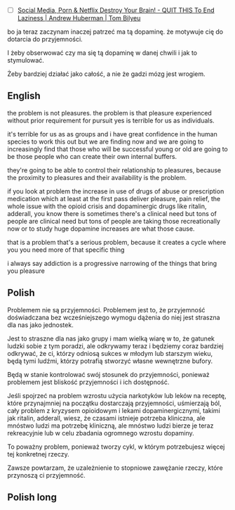 - [ ] [Social Media, Porn & Netflix Destroy Your Brain! - QUIT THIS To End Laziness | Andrew Huberman | Tom Bilyeu](https://youtu.be/xLORsLlcT48)

bo ja teraz zaczynam inaczej patrzeć ma tą dopaminę. że motywuje cię do dotarcia do przyjemności.

I żeby obserwować czy ma się tą dopaminę w danej chwili i jak to stymulować.

Żeby bardziej działać jako całość, a nie że gadzi mózg jest wrogiem.

## English

the problem is not pleasures. the problem is that pleasure experienced without prior requirement for pursuit yes is terrible for us as individuals.

it's terrible for us as as groups and i have great confidence in the human species to work this out but we are finding now and we are going to increasingly find that those who will be successful young or old are going to be those people who can create their own internal buffers.

they're going to be able to control their relationship to pleasures, because the proximity to pleasures and their availability is the problem.

if you look at problem the increase in use of drugs of abuse or prescription medication which at least at the first pass deliver pleasure, pain relief, the whole issue with the opioid crisis and dopaminergic drugs like ritalin, adderall, you know there is sometimes there's a clinical need but tons of people are clinical need but tons of people are taking those recreationally now or to study huge dopamine increases are what those cause.

that is a problem that's a serious problem, because it creates a cycle where you you need more of that specific thing

i always say addiction is a progressive narrowing of the things that bring you pleasure

## Polish

Problemem nie są przyjemności. Problemem jest to, że przyjemność doświadczana bez wcześniejszego wymogu dążenia do niej jest straszna dla nas jako jednostek.

Jest to straszne dla nas jako grupy i mam wielką wiarę w to, że gatunek ludzki sobie z tym poradzi, ale odkrywamy teraz i będziemy coraz bardziej odkrywać, że ci, którzy odniosą sukces w młodym lub starszym wieku, będą tymi ludźmi, którzy potrafią stworzyć własne wewnętrzne bufory.

Będą w stanie kontrolować swój stosunek do przyjemności, ponieważ problemem jest bliskość przyjemności i ich dostępność.

Jeśli spojrzeć na problem wzrostu użycia narkotyków lub leków na receptę, które przynajmniej na początku dostarczają przyjemności, uśmierzają ból, cały problem z kryzysem opioidowym i lekami dopaminergicznymi, takimi jak ritalin, adderall, wiesz, że czasami istnieje potrzeba kliniczna, ale mnóstwo ludzi ma potrzebę kliniczną, ale mnóstwo ludzi bierze je teraz rekreacyjnie lub w celu zbadania ogromnego wzrostu dopaminy.

To poważny problem, ponieważ tworzy cykl, w którym potrzebujesz więcej tej konkretnej rzeczy.

Zawsze powtarzam, że uzależnienie to stopniowe zawężanie rzeczy, które przynoszą ci przyjemność.

## Polish long
